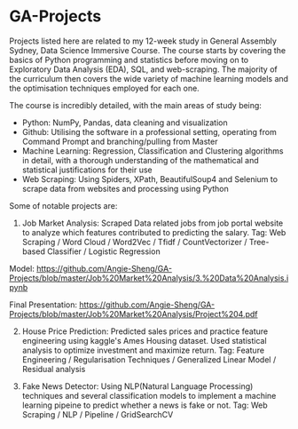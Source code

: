 # GA-Projects

Projects listed here are related to my 12-week study in General Assembly Sydney, Data Science Immersive Course. The course starts by covering the basics of Python programming and statistics before moving on to Exploratory Data Analysis (EDA), SQL, and web-scraping. The majority of the curriculum then covers the wide variety of machine learning models and the optimisation techniques employed for each one.

The course is incredibly detailed, with the main areas of study being:
- Python: NumPy, Pandas, data cleaning and visualization
- Github: Utilising the software in a professional setting, operating from Command Prompt and branching/pulling from Master
- Machine Learning: Regression, Classification and Clustering algorithms in detail, with a thorough understanding of the mathematical and statistical justifications for their use
- Web Scraping: Using Spiders, XPath, BeautifulSoup4 and Selenium to scrape data from websites and processing using Python

Some of notable projects are:
1. Job Market Analysis:
Scraped Data related jobs from job portal website to analyze which features contributed to predicting the salary.
Tag: Web Scraping / Word Cloud / Word2Vec / Tfidf / CountVectorizer / Tree-based Classifier / Logistic Regression

Model: https://github.com/Angie-Sheng/GA-Projects/blob/master/Job%20Market%20Analysis/3.%20Data%20Analysis.ipynb

Final Presentation: https://github.com/Angie-Sheng/GA-Projects/blob/master/Job%20Market%20Analysis/Project%204.pdf

2. House Price Prediction:
Predicted sales prices and practice feature engineering using kaggle's Ames Housing dataset. Used statistical analysis to optimize investment and maximize return.
Tag: Feature Engineering / Regularisation Techniques / Generalized Linear Model / Residual analysis 

3. Fake News Detector:
Using NLP(Natural Language Processing) techniques and several classification models to implement a machine learning pipeine to predict whether a news is fake or not.
Tag: Web Scraping / NLP / Pipeline / GridSearchCV
